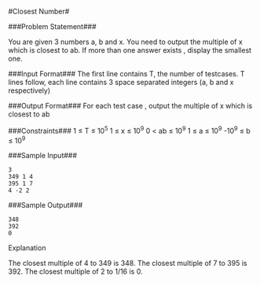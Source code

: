#Closest Number#

###Problem Statement###

You are given 3 numbers a, b and x. You need to output the multiple of x which is closest to ab. If more than one answer exists , display the smallest one.

###Input Format###
The first line contains T, the number of testcases.
T lines follow, each line contains 3 space separated integers (a, b and x respectively)

###Output Format###
For each test case , output the multiple of x which is closest to ab

###Constraints###
1 ≤ T ≤ 10<sup>5</sup>
1 ≤ x ≤ 10<sup>9</sup>
0 < ab ≤ 10<sup>9</sup>
1 ≤ a ≤ 10<sup>9</sup>
-10<sup>9</sup> ≤ b ≤ 10<sup>9</sup>

###Sample Input###
```
3
349 1 4
395 1 7
4 -2 2
```
###Sample Output###
```
348
392
0
```
Explanation

The closest multiple of 4 to 349 is 348.
The closest multiple of 7 to 395 is 392.
The closest multiple of 2 to 1/16 is 0.
